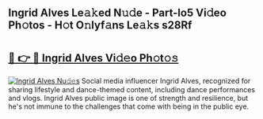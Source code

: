 ## Ingrid Alves Le𝚊𝚔ed N𝚞𝚍e - Part-lo5 Vi𝚍eo Ph𝚘tos - H𝚘t O𝚗lyf𝚊ns Le𝚊𝚔s s28Rf

# <h2><a href="http://hf0o6wg.feru.top/?c=Ingrid+Alves">🔗 👉 🔴 Ingrid Alves Vi𝚍𝚎o Ph𝚘t𝚘𝚜</a></h2>

[![Ingrid Alves Nu𝚍𝚎s](https://i.imgur.com/0TWrTi3.gif)](http://hf0o6wg.feru.top/?c=Ingrid+Alves)
Social media influencer Ingrid Alves, recognized for sharing lifestyle and dance-themed content, including dance performances and vlogs. Ingrid Alves public image is one of strength and resilience, but he's not immune to the challenges that come with being in the public eye. 
